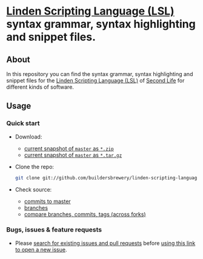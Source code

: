 # [Linden Scripting Language (LSL)](https://wiki.secondlife.com/wiki/LSL_Portal) syntax grammar, syntax highlighting and snippet files.

## About

In this repository you can find the syntax grammar, syntax highlighting and snippet files for the [Linden Scripting Language (LSL)](https://wiki.secondlife.com/wiki/LSL_Portal) of [Second Life](https://www.secondlife.com) for different kinds of software.

## Usage

### Quick start

* Download:
  * [current snapshot of `master` as `*.zip`](https://github.com/buildersbrewery/linden-scripting-language/archive/master.zip)
  * [current snapshot of `master` as `*.tar.gz`](https://github.com/buildersbrewery/linden-scripting-language/archive/master.tar.gz)
* Clone the repo:

    ```bash
    git clone git://github.com/buildersbrewery/linden-scripting-language.git
    ```

* Check source:
  * [commits to master](https://github.com/buildersbrewery/linden-scripting-language/commits/master/)
  * [branches](https://github.com/buildersbrewery/linden-scripting-language/branches/)
  * [compare branches, commits, tags (across forks)](https://github.com/buildersbrewery/linden-scripting-language/compare/)

### Bugs, issues & feature requests

* Please [search for existing issues and pull requests](https://github.com/buildersbrewery/linden-scripting-language/issues/?q=is%3Aopen) before [using this link to open a new issue](https://github.com/buildersbrewery/linden-scripting-language/issues/new/?labels[]=discussion&labels[]=watchlist&assignee=buildersbrewery).
